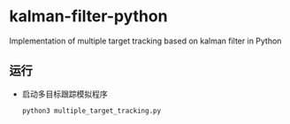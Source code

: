 # kalman-filter-python

Implementation of multiple target tracking based on kalman filter in Python

## 运行
 - 启动多目标跟踪模拟程序
   ```
   python3 multiple_target_tracking.py
   ```
